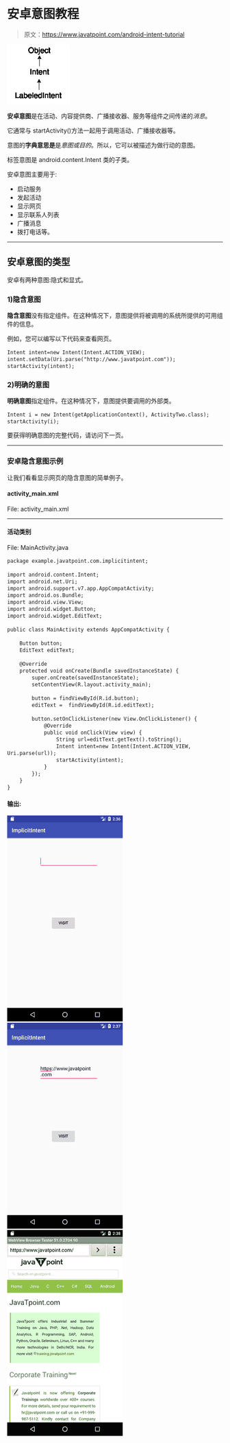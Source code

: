 # 安卓意图教程

> 原文：<https://www.javatpoint.com/android-intent-tutorial>

![android intent](img/4d2d308a1f5be3dacb7fa453bc7a3742.png)

**安卓意图**是在活动、内容提供商、广播接收器、服务等组件之间传递的*消息*。

它通常与 startActivity()方法一起用于调用活动、广播接收器等。

意图的**字典意思是**是*意图或目的*。所以，它可以被描述为做行动的意图。

标签意图是 android.content.Intent 类的子类。

安卓意图主要用于:

*   启动服务
*   发起活动
*   显示网页
*   显示联系人列表
*   广播消息
*   拨打电话等。

* * *

## 安卓意图的类型

安卓有两种意图:隐式和显式。

### 1)隐含意图

**隐含意图**没有指定组件。在这种情况下，意图提供将被调用的系统所提供的可用组件的信息。

例如，您可以编写以下代码来查看网页。

```
Intent intent=new Intent(Intent.ACTION_VIEW);
intent.setData(Uri.parse("http://www.javatpoint.com"));
startActivity(intent);

```

### 2)明确的意图

**明确意图**指定组件。在这种情况下，意图提供要调用的外部类。

```
Intent i = new Intent(getApplicationContext(), ActivityTwo.class);
startActivity(i);

```

要获得明确意图的完整代码，请访问下一页。

* * *

### 安卓隐含意图示例

让我们看看显示网页的隐含意图的简单例子。

#### activity_main.xml

File: activity_main.xml

* * *

#### 活动类别

File: MainActivity.java

```
package example.javatpoint.com.implicitintent;

import android.content.Intent;
import android.net.Uri;
import android.support.v7.app.AppCompatActivity;
import android.os.Bundle;
import android.view.View;
import android.widget.Button;
import android.widget.EditText;

public class MainActivity extends AppCompatActivity {

    Button button;
    EditText editText;

    @Override
    protected void onCreate(Bundle savedInstanceState) {
        super.onCreate(savedInstanceState);
        setContentView(R.layout.activity_main);

        button = findViewById(R.id.button);
        editText =  findViewById(R.id.editText);

        button.setOnClickListener(new View.OnClickListener() {
            @Override
            public void onClick(View view) {
                String url=editText.getText().toString();
                Intent intent=new Intent(Intent.ACTION_VIEW, Uri.parse(url));
                startActivity(intent);
            }
        });
    }
}

```

#### 输出:

![android implicit intent example output 1](img/f4cedd7de967518394ec5ea0df8faeee.png) ![android implicit intent example output 2](img/ad368cc4666377054e263cd08836158a.png) ![android implicit intent example output 3](img/1d7479969e2b449ee33ddb77de5dcea1.png)